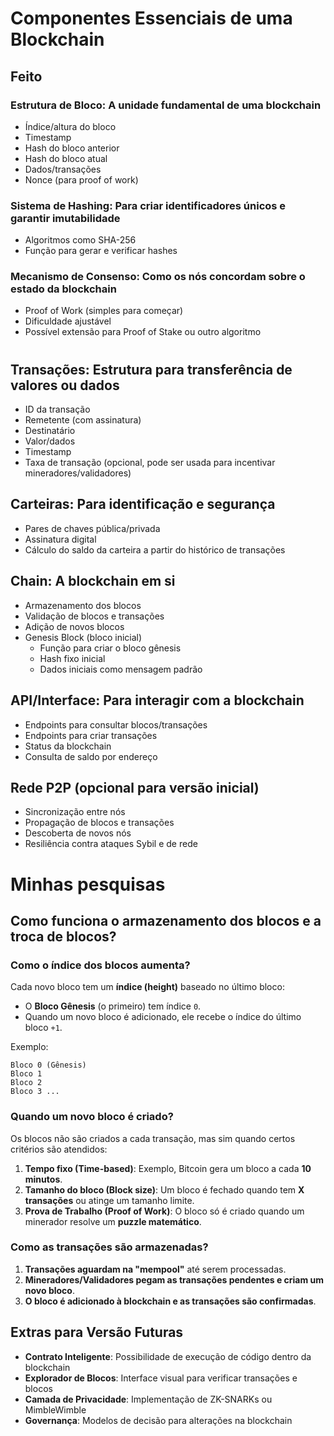 # Componentes Essenciais de uma Blockchain

## Feito
### Estrutura de Bloco: A unidade fundamental de uma blockchain
- Índice/altura do bloco
- Timestamp
- Hash do bloco anterior
- Hash do bloco atual
- Dados/transações
- Nonce (para proof of work)

### Sistema de Hashing: Para criar identificadores únicos e garantir imutabilidade
- Algoritmos como SHA-256
- Função para gerar e verificar hashes

### Mecanismo de Consenso: Como os nós concordam sobre o estado da blockchain
- Proof of Work (simples para começar)
- Dificuldade ajustável
- Possível extensão para Proof of Stake ou outro algoritmo

#

## Transações: Estrutura para transferência de valores ou dados
- ID da transação
- Remetente (com assinatura)
- Destinatário
- Valor/dados
- Timestamp
- Taxa de transação (opcional, pode ser usada para incentivar mineradores/validadores)

## Carteiras: Para identificação e segurança
- Pares de chaves pública/privada
- Assinatura digital
- Cálculo do saldo da carteira a partir do histórico de transações

## Chain: A blockchain em si
- Armazenamento dos blocos
- Validação de blocos e transações
- Adição de novos blocos
- Genesis Block (bloco inicial)
  - Função para criar o bloco gênesis
  - Hash fixo inicial
  - Dados iniciais como mensagem padrão

## API/Interface: Para interagir com a blockchain
- Endpoints para consultar blocos/transações
- Endpoints para criar transações
- Status da blockchain
- Consulta de saldo por endereço

## Rede P2P (opcional para versão inicial)
- Sincronização entre nós
- Propagação de blocos e transações
- Descoberta de novos nós
- Resiliência contra ataques Sybil e de rede

# Minhas pesquisas

## Como funciona o armazenamento dos blocos e a troca de blocos?

### Como o índice dos blocos aumenta?
Cada novo bloco tem um **índice (height)** baseado no último bloco:
- O **Bloco Gênesis** (o primeiro) tem índice `0`.
- Quando um novo bloco é adicionado, ele recebe o índice do último bloco `+1`.

Exemplo:
```
Bloco 0 (Gênesis)
Bloco 1
Bloco 2
Bloco 3 ...
```

### Quando um novo bloco é criado?
Os blocos não são criados a cada transação, mas sim quando certos critérios são atendidos:

1. **Tempo fixo (Time-based)**: Exemplo, Bitcoin gera um bloco a cada **10 minutos**.
2. **Tamanho do bloco (Block size)**: Um bloco é fechado quando tem **X transações** ou atinge um tamanho limite.
3. **Prova de Trabalho (Proof of Work)**: O bloco só é criado quando um minerador resolve um **puzzle matemático**.

### Como as transações são armazenadas?
1. **Transações aguardam na "mempool"** até serem processadas.
2. **Mineradores/Validadores pegam as transações pendentes e criam um novo bloco**.
3. **O bloco é adicionado à blockchain e as transações são confirmadas**.

## Extras para Versão Futuras
- **Contrato Inteligente**: Possibilidade de execução de código dentro da blockchain
- **Explorador de Blocos**: Interface visual para verificar transações e blocos
- **Camada de Privacidade**: Implementação de ZK-SNARKs ou MimbleWimble
- **Governança**: Modelos de decisão para alterações na blockchain

